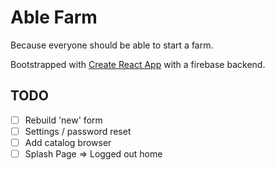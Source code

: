 # Able Farm

Because everyone should be able to start a farm.

Bootstrapped with [Create React App](https://github.com/facebookincubator/create-react-app) with a firebase backend.

## TODO

- [ ] Rebuild 'new' form
- [ ] Settings / password reset
- [ ] Add catalog browser
- [ ] Splash Page => Logged out home
